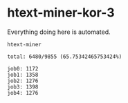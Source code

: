# htext-miner-kor-3

Everything doing here is automated.

```
htext-miner

total: 6480/9855 (65.75342465753424%)

job0: 1172
job1: 1358
job2: 1276
job3: 1398
job4: 1276
```